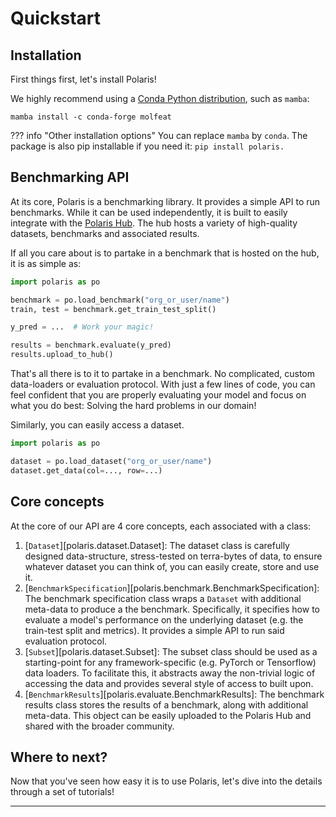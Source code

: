 # Quickstart

## Installation
First things first, let's install Polaris! 

We highly recommend using a [Conda Python distribution](https://github.com/conda-forge/miniforge), such as `mamba`:

```
mamba install -c conda-forge molfeat
```

??? info "Other installation options"
    You can replace `mamba` by `conda`. The package is also pip installable if you need it: `pip install polaris.`

## Benchmarking API
At its core, Polaris is a benchmarking library. It provides a simple API to run benchmarks. While it can be used
independently, it is built to easily integrate with the [Polaris Hub](https://polaris-hub.vercel.app/). The hub hosts
a variety of high-quality datasets, benchmarks and associated results. 


If all you care about is to partake in a benchmark that is hosted on the hub, it is as simple as: 

```python
import polaris as po

benchmark = po.load_benchmark("org_or_user/name")
train, test = benchmark.get_train_test_split()

y_pred = ...  # Work your magic!

results = benchmark.evaluate(y_pred)
results.upload_to_hub()
```

That's all there is to it to partake in a benchmark. No complicated, custom data-loaders or evaluation protocol. With just a few lines of code, you can feel confident that you are properly evaluating your model and focus on what you do best: Solving the hard problems in our domain!  

Similarly, you can easily access a dataset.

```python
import polaris as po

dataset = po.load_dataset("org_or_user/name")
dataset.get_data(col=..., row=...)
```

## Core concepts

At the core of our API are 4 core concepts, each associated with a class: 

1. [`Dataset`][polaris.dataset.Dataset]: The dataset class is carefully designed data-structure, stress-tested on terra-bytes of data, to ensure whatever dataset you can think of, you can easily create, store and use it. 
2. [`BenchmarkSpecification`][polaris.benchmark.BenchmarkSpecification]: The benchmark specification class wraps a `Dataset` with additional meta-data to produce a the benchmark. Specifically, it specifies how to evaluate a model's performance on the underlying dataset (e.g. the train-test split and metrics). It provides a simple API to run said evaluation protocol. 
3. [`Subset`][polaris.dataset.Subset]: The subset class should be used as a starting-point for any framework-specific (e.g. PyTorch or Tensorflow) data loaders. To facilitate this, it abstracts away the non-trivial logic of accessing the data and provides several style of access to built upon.
4. [`BenchmarkResults`][polaris.evaluate.BenchmarkResults]: The benchmark results class stores the results of a benchmark, along with additional meta-data. This object can be easily uploaded to the Polaris Hub and shared with the broader community. 


## Where to next?
Now that you've seen how easy it is to use Polaris, let's dive into the details through a set of tutorials!

--- 
